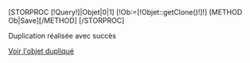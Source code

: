 [STORPROC [!Query!]|Objet|0|1]
	[!Ob:=[!Objet::getClone()!]!]
	[METHOD Ob|Save][/METHOD]
[/STORPROC]
<p>Duplication réalisée avec succès</p>
<a href="#/[!Sys::CurrentMenu::Url!]/[!Ob::Id!]" onclick="$(this).parents('.modal').on('hidden.bs.modal', function (e) {window.location.href = '#/[!Sys::CurrentMenu::Url!]/[!Ob::Id!]';});$(this).parents('.modal').modal('hide');return false;"> Voir l'objet dupliqué </a>
